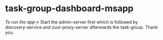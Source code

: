 # task-group-dashboard-msapp
*To run the app->*
Start the admin-server first which is followed by discovery-service and zuul-proxy-server afterwards the task-group. Thank you. 
